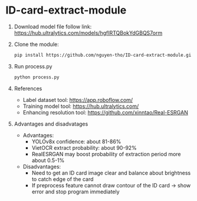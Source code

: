 # ID-card-extract-module
1. Download model file follow link: https://hub.ultralytics.com/models/hgfIRTQBokYdGBQS7orm
2. Clone the module:
   ```sh
   pip install https://github.com/nguyen-tho/ID-card-extract-module.git
   ```
3. Run process.py
   ```sh
   python process.py
   ```
4. References
   - Label dataset tool: https://app.roboflow.com/
   - Training model tool: https://hub.ultralytics.com/
   - Enhancing resolution tool: https://github.com/xinntao/Real-ESRGAN

5. Advantages and disadvatages
   - Advantages:
     * YOLOv8x confidence: about 81-86%
     * VietOCR extract probability: about 90-92%
     * RealESRGAN may boost probability of extraction period more about 0.5-1%
   - Disadvantages:
     * Need to get an ID card image clear and balance about brightness to catch edge of the card
     * If preprocess feature cannot draw contour of the ID card -> show error and stop program immediately 
   
